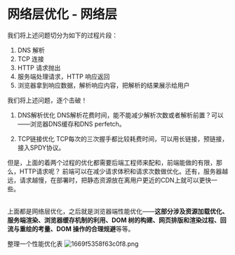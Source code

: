 # 网络层优化 - 网络层 

我们将上述问题切分为如下的过程片段：

1. DNS 解析<br>
2. TCP 连接<br>
3. HTTP 请求抛出<br>
4. 服务端处理请求，HTTP 响应返回<br>
5. 浏览器拿到响应数据，解析响应内容，把解析的结果展示给用户<br>

我们将上述问题，逐个击破！<br>

1. DNS解析优化
DNS解析花费时间，能不能减少解析次数或者解析前置？可以——浏览器DNS缓存和DNS perfetch。

2. TCP链接优化
TCP每次的三次握手都比较耗费时间，可以用长链接，预链接，接入SPDY协议。

但是，上面的着两个过程的优化都需要后端工程师来配和，前端能做的有限，那么，HTTP请求呢？ 前端可以在减少请求体积和请求次数做优化。还有，服务器越远，请求越慢，在部署时，把静态资源放在离用户更近的CDN上就可以更快一些。

<br> 上面都是网络层优化，之后就是浏览器端性能优化——<b>这部分涉及资源加载优化、服务端渲染、浏览器缓存机制的利用、DOM 树的构建、网页排版和渲染过程、回流与重绘的考量、DOM 操作的合理规避</b>等等。

整理一个性能优化表
![1669f5358f63c0f8.png](https://i.loli.net/2020/03/09/5yRNUidEntgCsLo.png)